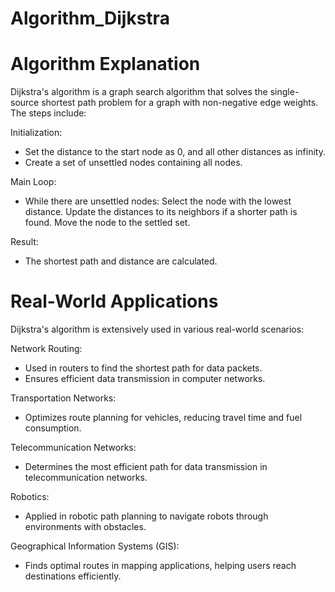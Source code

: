 # Algorithm_Dijkstra


# Algorithm Explanation

Dijkstra's algorithm is a graph search algorithm that solves the single-source shortest path problem for a graph with non-negative edge weights. The steps include:

Initialization:

- Set the distance to the start node as 0, and all other distances as infinity.
- Create a set of unsettled nodes containing all nodes.
  
Main Loop:

  - While there are unsettled nodes:
       Select the node with the lowest distance.
       Update the distances to its neighbors if a shorter path is found.
       Move the node to the settled set.

Result:
 - The shortest path and distance are calculated.

# Real-World Applications

Dijkstra's algorithm is extensively used in various real-world scenarios:

Network Routing:

  - Used in routers to find the shortest path for data packets.
  - Ensures efficient data transmission in computer networks.

Transportation Networks:

  - Optimizes route planning for vehicles, reducing travel time and fuel consumption.

Telecommunication Networks:

  - Determines the most efficient path for data transmission in telecommunication networks.

Robotics:

  - Applied in robotic path planning to navigate robots through environments with obstacles.
  
Geographical Information Systems (GIS):

  - Finds optimal routes in mapping applications, helping users reach destinations efficiently.
